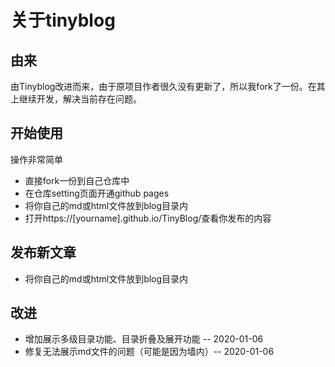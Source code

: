 # 关于tinyblog
## 由来
由Tinyblog改进而来，由于原项目作者很久没有更新了，所以我fork了一份。在其上继续开发，解决当前存在问题。
## 开始使用
操作非常简单
* 直接fork一份到自己仓库中
* 在仓库setting页面开通github pages
* 将你自己的md或html文件放到blog目录内
* 打开https://[yourname].github.io/TinyBlog/查看你发布的内容
## 发布新文章
* 将你自己的md或html文件放到blog目录内
## 改进
* 增加展示多级目录功能、目录折叠及展开功能 -- 2020-01-06
* 修复无法展示md文件的问题（可能是因为墙内）-- 2020-01-06

